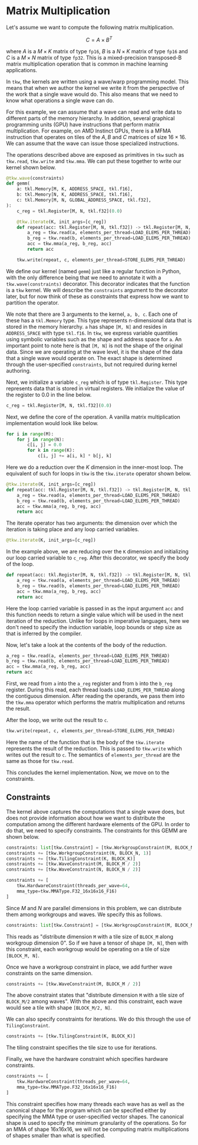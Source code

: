 # Matrix Multiplication

Let's assume we want to compute the following matrix multiplication.
 ```math
 C = A \times B^{T}
 ```
where $A$ is a $M \times K$ matrix of type `fp16`, $B$ is a $N \times K$ matrix of type `fp16` and $C$ is a $M \times N$ matrix of type `fp32`. This is a mixed-precision transposed-B matrix multiplication operation that is common in machine learning applications.

In `tkw`, the kernels are written using a wave/warp programming model. This means that when we author the kernel we write it from the perspective of the work that a single wave would do. This also means that we need to know what operations a single wave can do.

For this example, we can assume that a wave can read and write data to different parts of the memory hierarchy. In addition, several graphical programming units (GPU) have instructions that perform matrix multiplication. For example, on AMD Instinct GPUs, there is a MFMA instruction that operates on tiles of the $A, B$ and $C$ matrices of size $16\times16$. We can assume that the wave can issue those specialized instructions.

The operations described above are exposed as primitives in `tkw` such as `tkw.read`, `tkw.write` and `tkw.mma`. We can put these together to write our kernel shown below.

```python
@tkw.wave(constraints)
def gemm(
    a: tkl.Memory[M, K, ADDRESS_SPACE, tkl.f16],
    b: tkl.Memory[N, K, ADDRESS_SPACE, tkl.f16],
    c: tkl.Memory[M, N, GLOBAL_ADDRESS_SPACE, tkl.f32],
):
    c_reg = tkl.Register[M, N, tkl.f32](0.0)

    @tkw.iterate(K, init_args=[c_reg])
    def repeat(acc: tkl.Register[M, N, tkl.f32]) -> tkl.Register[M, N, tkl.f32]:
        a_reg = tkw.read(a, elements_per_thread=LOAD_ELEMS_PER_THREAD)
        b_reg = tkw.read(b, elements_per_thread=LOAD_ELEMS_PER_THREAD)
        acc = tkw.mma(a_reg, b_reg, acc)
        return acc

    tkw.write(repeat, c, elements_per_thread=STORE_ELEMS_PER_THREAD)
```

We define our kernel (named `gemm`) just like a regular function in Python, with the only difference being that we need to annotate it with a `tkw.wave(constraints)` decorator. This decorator indicates that the function is a `tkw` kernel. We will describe the `constraints` argument to the decorator later, but for now think of these as constraints that express how we want to partition the operator.

We note that there are 3 arguments to the kernel, `a, b, c`. Each one of these has a `tkl.Memory` type. This type represents n-dimensional data that is stored in the memory hierarchy. `a` has shape `[M, N]` and resides in `ADDRESS_SPACE` with type `tkl.f16`. In `tkw`, we express variable quantities using symbolic variables such as the shape and address space for `a`. An important point to note here is that `[M, N]` is not the shape of the original data. Since we are operating at the wave level, it is the shape of the data that a single wave would operate on. The exact shape is determined through the user-specified `constraints`, but not required during kernel authoring.

Next, we initialize a variable `c_reg` which is of type `tkl.Register`. This type represents data that is stored in virtual registers. We initialize the value of the register to 0.0 in the line below.

```python
c_reg = tkl.Register[M, N, tkl.f32](0.0)
```

Next, we define the core of the operation. A vanilla matrix multiplication implementation would look like below.

```python
for i in range(M):
    for j in range(N):
        c[i, j] = 0.0
        for k in range(K):
            c[i, j] += a[i, k] * b[j, k]
```

Here we do a reduction over the $K$ dimension in the inner-most loop. The equivalent of such for loops in `tkw` is the `tkw.iterate` operator shown below.

```python
@tkw.iterate(K, init_args=[c_reg])
def repeat(acc: tkl.Register[M, N, tkl.f32]) -> tkl.Register[M, N, tkl.f32]:
    a_reg = tkw.read(a, elements_per_thread=LOAD_ELEMS_PER_THREAD)
    b_reg = tkw.read(b, elements_per_thread=LOAD_ELEMS_PER_THREAD)
    acc = tkw.mma(a_reg, b_reg, acc)
    return acc
```

The iterate operator has two arguments: the dimension over which the iteration is taking place and any loop carried variables.

```python
@tkw.iterate(K, init_args=[c_reg])
```
In the example above, we are reducing over the `K` dimension and initializing our loop carried variable to `c_reg`. After this decorator, we specify the body of the loop.

```python
def repeat(acc: tkl.Register[M, N, tkl.f32]) -> tkl.Register[M, N, tkl.f32]:
    a_reg = tkw.read(a, elements_per_thread=LOAD_ELEMS_PER_THREAD)
    b_reg = tkw.read(b, elements_per_thread=LOAD_ELEMS_PER_THREAD)
    acc = tkw.mma(a_reg, b_reg, acc)
    return acc
```

Here the loop carried variable is passed in as the input argument `acc` and this function needs to return a single value which will be used in the next iteration of the reduction. Unlike for loops in imperative languages, here we don't need to specify the induction variable, loop bounds or step size as that is inferred by the compiler.

Now, let's take a look at the contents of the body of the reduction.

```python
a_reg = tkw.read(a, elements_per_thread=LOAD_ELEMS_PER_THREAD)
b_reg = tkw.read(b, elements_per_thread=LOAD_ELEMS_PER_THREAD)
acc = tkw.mma(a_reg, b_reg, acc)
return acc
```

First, we read from `a` into the `a_reg` register and from `b` into the `b_reg` register. During this read, each thread loads `LOAD_ELEMS_PER_THREAD` along the contiguous dimension. After reading the operands, we pass them into the `tkw.mma` operator which performs the matrix multiplication and returns the result.

After the loop, we write out the result to `c`.

```python
tkw.write(repeat, c, elements_per_thread=STORE_ELEMS_PER_THREAD)
```
Here the name of the function that is the body of the `tkw.iterate` represents the result of the reduction.
This is passed to `tkw.write` which writes out the result to `c`. The semantics of `elements_per_thread` are the same as those for `tkw.read`.

This concludes the kernel implementation. Now, we move on to the constraints.

## Constraints

The kernel above captures the computations that a single wave does, but does not provide information about how we want to distribute the computation among the different hardware elements of the GPU. In order to do that, we need to specify constraints. The constraints for this GEMM are shown below.

```python
constraints: list[tkw.Constraint] = [tkw.WorkgroupConstraint(M, BLOCK_M, 0)]
constraints += [tkw.WorkgroupConstraint(N, BLOCK_N, 1)]
constraints += [tkw.TilingConstraint(K, BLOCK_K)]
constraints += [tkw.WaveConstraint(M, BLOCK_M / 2)]
constraints += [tkw.WaveConstraint(N, BLOCK_N / 2)]

constraints += [
    tkw.HardwareConstraint(threads_per_wave=64,
    mma_type=tkw.MMAType.F32_16x16x16_F16)
]
```

Since $M$ and $N$ are parallel dimensions in this problem, we can distribute them among workgroups and waves. We specify this as follows.

```python
constraints: list[tkw.Constraint] = [tkw.WorkgroupConstraint(M, BLOCK_M, 0)]
```

This reads as "distribute dimension `M` with a tile size of `BLOCK_M` along workgroup dimension 0". So if we have a tensor of shape `[M, N]`, then with this constraint, each workgroup would be operating on a tile of size `[BLOCK_M, N]`.

Once we have a workgroup constraint in place, we add further wave constraints on the same dimension.

```python
constraints += [tkw.WaveConstraint(M, BLOCK_M / 2)]
```
The above constraint states that "distribute dimension `M` with a tile size of `BLOCK_M/2` among waves". With the above and this constraint, each wave would see a tile with shape `[BLOCK_M/2, N]`.

We can also specify constraints for iterations. We do this through the use of `TilingConstraint`.

```python
constraints += [tkw.TilingConstraint(K, BLOCK_K)]
```

The tiling constraint specifies the tile size to use for iterations.

Finally, we have the hardware constraint which specifies hardware constraints.

```python
constraints += [
    tkw.HardwareConstraint(threads_per_wave=64,
    mma_type=tkw.MMAType.F32_16x16x16_F16)
]
```

This constraint specifies how many threads each wave has as well as the canonical shape for the program which can be specified either by specifying the MMA type or user-specified vector shapes. The canonical shape is used to specify the minimum granularity of
the operations. So for an MMA of shape 16x16x16, we
will not be computing matrix multiplications of shapes
smaller than what is specified.

